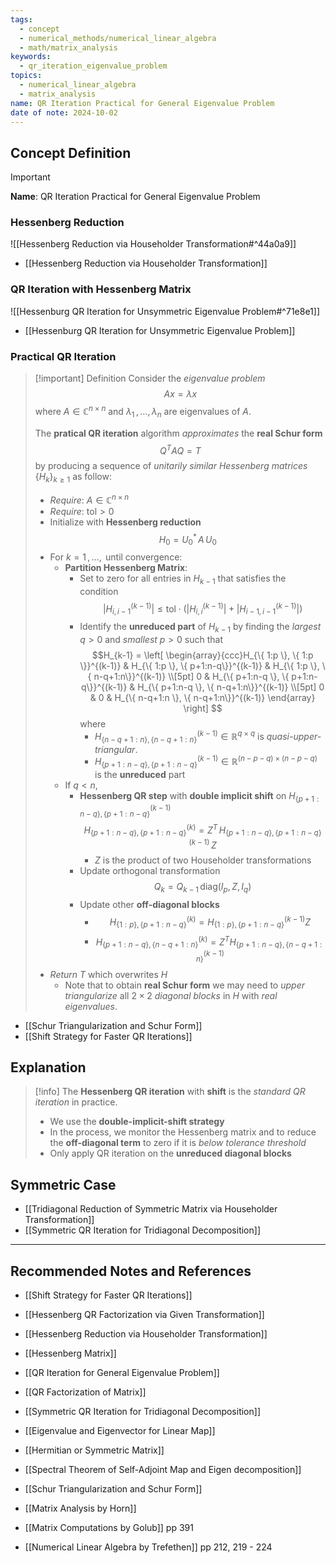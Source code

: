 ```yaml
---
tags:
  - concept
  - numerical_methods/numerical_linear_algebra
  - math/matrix_analysis
keywords:
  - qr_iteration_eigenvalue_problem
topics:
  - numerical_linear_algebra
  - matrix_analysis
name: QR Iteration Practical for General Eigenvalue Problem
date of note: 2024-10-02
---
```


## Concept Definition

>[!important]
>**Name**: QR Iteration Practical for General Eigenvalue Problem

### Hessenberg Reduction

![[Hessenberg Reduction via Householder Transformation#^44a0a9]]

- [[Hessenberg Reduction via Householder Transformation]]

### QR Iteration with Hessenberg Matrix

![[Hessenburg QR Iteration for Unsymmetric Eigenvalue Problem#^71e8e1]]

- [[Hessenburg QR Iteration for Unsymmetric Eigenvalue Problem]]



### Practical QR Iteration

>[!important] Definition
>Consider the *eigenvalue problem* $$Ax = \lambda x$$ where $A\in \mathbb{C}^{n\times n}$ and $\lambda_{1} \,{,}\ldots{,}\,\lambda_{n}$ are eigenvalues of $A$.
>
>The **pratical QR iteration** algorithm *approximates* the **real Schur form** $$Q^{T}AQ = T$$ by producing a sequence of *unitarily similar Hessenberg matrices* $\{H_{k}\}_{k\ge 1}$ as follow:
>- *Require*: $A\in \mathbb{C}^{n\times n}$
>- *Require*: $\text{tol} >0$
>- Initialize with **Hessenberg reduction** $$H_{0} = U_{0}^{*}\,A\,U_{0}$$
>- For $k=1\,{,}\ldots{,}\,$ until convergence:
>	- **Partition Hessenberg Matrix**:
>		- Set to zero for all entries in $H_{k-1}$ that satisfies the condition $$|H_{i,i-1}^{(k-1)}| \le \text{tol}\cdot \left(|H_{i,i}^{(k-1)}| + |H_{i-1, i-1}^{(k-1)}|\right)$$
>		- Identify the **unreduced part** of $H_{k-1}$ by finding the *largest* $q>0$ and *smallest* $p >0$ such that $$H_{k-1} = \left[ \begin{array}{ccc}H_{\{ 1:p \}, \{ 1:p \}}^{(k-1)} & H_{\{ 1:p \}, \{ p+1:n-q\}}^{(k-1)} &  H_{\{ 1:p \}, \{ n-q+1:n\}}^{(k-1)} \\[5pt] 0 & H_{\{ p+1:n-q \}, \{ p+1:n-q\}}^{(k-1)} &  H_{\{ p+1:n-q \}, \{ n-q+1:n\}}^{(k-1)} \\[5pt] 0 & 0 & H_{\{ n-q+1:n \}, \{ n-q+1:n\}}^{(k-1)} \end{array} \right] $$ where 
>			- $H_{\{ n-q+1:n \}, \{ n-q+1:n\}}^{(k-1)}\in \mathbb{R}^{q\times q}$ is *quasi-upper-triangular*.
>			- $H_{\{ p+1:n-q \}, \{ p+1:n-q\}}^{(k-1)}\in \mathbb{R}^{(n-p-q) \times (n-p-q)}$ is the **unreduced** part
>	- If $q < n$,  
>		- **Hessenberg QR step** with **double implicit shift** on $H_{\{ p+1:n-q \}, \{ p+1:n-q\}}^{(k-1)}$ $$H_{\{ p+1:n-q \}, \{ p+1:n-q\}}^{(k)} = Z^{T}\,H_{\{ p+1:n-q \}, \{ p+1:n-q\}}^{(k-1)}\,Z$$
>			- $Z$ is the product of two Householder transformations
>		- Update orthogonal transformation $$Q_{k} = Q_{k-1}\,\text{diag}(I_{p}, Z, I_{q})$$
>		- Update other **off-diagonal blocks**
>			- $$H_{\{ 1:p \}, \{ p+1:n-q \}}^{(k)} = H_{\{ 1:p \}, \{ p+1:n-q \}}^{(k-1)}Z$$
>			- $$H_{\{ p+1:n-q \}, \{ n-q+1:n\}}^{(k)} = Z^{T}H_{\{ p+1:n-q \}, \{ n-q+1:n\}}^{(k-1)}$$
>- *Return* $T$ which overwrites $H$
>	- Note that to obtain **real Schur form** we may need to *upper triangularize* all $2 \times 2$ *diagonal blocks* in $H$ with *real eigenvalues*.

- [[Schur Triangularization and Schur Form]]
- [[Shift Strategy for Faster QR Iterations]]


## Explanation

>[!info]
>The **Hessenberg QR iteration** with **shift** is the *standard QR iteration* in practice.
>- We use the **double-implicit-shift strategy**
>- In the process, we monitor the Hessenberg matrix and to reduce the **off-diagonal term** to zero if it is *below tolerance threshold* 
>- Only apply QR iteration on the **unreduced diagonal blocks**


## Symmetric Case

- [[Tridiagonal Reduction of Symmetric Matrix via Householder Transformation]]
- [[Symmetric QR Iteration for Tridiagonal Decomposition]]



-----------
##  Recommended Notes and References



- [[Shift Strategy for Faster QR Iterations]]
- [[Hessenberg QR Factorization via Given Transformation]]
- [[Hessenberg Reduction via Householder Transformation]]
- [[Hessenberg Matrix]]
- [[QR Iteration for General Eigenvalue Problem]]
- [[QR Factorization of Matrix]]

- [[Symmetric QR Iteration for Tridiagonal Decomposition]]

- [[Eigenvalue and Eigenvector for Linear Map]]
- [[Hermitian or Symmetric Matrix]]
- [[Spectral Theorem of Self-Adjoint Map and Eigen decomposition]]
- [[Schur Triangularization and Schur Form]]


- [[Matrix Analysis by Horn]]
- [[Matrix Computations by Golub]] pp 391
- [[Numerical Linear Algebra by Trefethen]] pp 212, 219 - 224